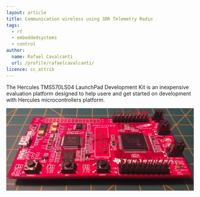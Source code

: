 ```yaml
---
layout: article
title: Communication wireless using 3DR Telemetry Radio 
tags:
  - rf
  - embeddedsystems
  - control
author:
  name: Rafael Cavalcanti
  url: /profile/rafaelcavalcanti/
licence: cc_attrib
---
```


The Hercules TMS570LS04 LaunchPad Development Kit is an inexpensive evaluation platform designed to help usere and get started on development with Hercules microcontrollers platform.

<img src="/images/posts/00011-A.png" />
